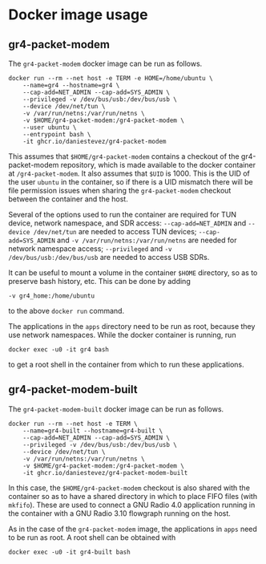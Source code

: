# Docker image usage

## gr4-packet-modem

The `gr4-packet-modem` docker image can be run as follows.

```
docker run --rm --net host -e TERM -e HOME=/home/ubuntu \
    --name=gr4 --hostname=gr4 \
    --cap-add=NET_ADMIN --cap-add=SYS_ADMIN \
    --privileged -v /dev/bus/usb:/dev/bus/usb \
    --device /dev/net/tun \
    -v /var/run/netns:/var/run/netns \
    -v $HOME/gr4-packet-modem:/gr4-packet-modem \
    --user ubuntu \
    --entrypoint bash \
    -it ghcr.io/daniestevez/gr4-packet-modem
```

This assumes that `$HOME/gr4-packet-modem` contains a checkout of the
gr4-packet-modem repository, which is made available to the docker container at
`/gr4-packet-modem`. It also assumes that `$UID` is 1000. This is the UID of the
user `ubuntu` in the container, so if there is a UID mismatch there will be file
permission issues when sharing the `gr4-packet-modem` checkout between the
container and the host.

Several of the options used to run the container are required for TUN device,
network namespace, and SDR access: `--cap-add=NET_ADMIN` and
`--device /dev/net/tun` are needed to access TUN devices; `--cap-add=SYS_ADMIN`
and `-v /var/run/netns:/var/run/netns` are needed for network namespace access;
`--privileged` and `-v /dev/bus/usb:/dev/bus/usb` are needed to access USB SDRs.

It can be useful to mount a volume in the container `$HOME` directory, so as to
preserve bash history, etc. This can be done by adding

```
-v gr4_home:/home/ubuntu
```

to the above `docker run` command.

The applications in the `apps` directory need to be run as root, because they
use network namespaces. While the docker container is running, run

```
docker exec -u0 -it gr4 bash
```

to get a root shell in the container from which to run these applications.

## gr4-packet-modem-built

The `gr4-packet-modem-built` docker image can be run as follows.

```
docker run --rm --net host -e TERM \
    --name=gr4-built --hostname=gr4-built \
    --cap-add=NET_ADMIN --cap-add=SYS_ADMIN \
    --privileged -v /dev/bus/usb:/dev/bus/usb \
    --device /dev/net/tun \
    -v /var/run/netns:/var/run/netns \
    -v $HOME/gr4-packet-modem:/gr4-packet-modem \
    -it ghcr.io/daniestevez/gr4-packet-modem-built
```

In this case, the `$HOME/gr4-packet-modem` checkout is also shared with the
container so as to have a shared directory in which to place FIFO files (with
`mkfifo`). These are used to connect a GNU Radio 4.0 application running in the
container with a GNU Radio 3.10 flowgraph running on the host.

As in the case of the `gr4-packet-modem` image, the applications in `apps` need
to be run as root. A root shell can be obtained with

```
docker exec -u0 -it gr4-built bash
```
